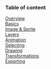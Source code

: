 ### Table of content

[Overview](overview.md) <br/>
[Basics](basics.md) <br/>
[Image & Sprite](sprite.md) <br/>
[Layers](layers.md) <br/>
[Animation](animation.md) <br/>
[Selecting](selecting.md) <br/>
[Drawing](drawing.md) <br/>
[Transformations](transformations.md) <br/>
[Exporting](exporting.md)
